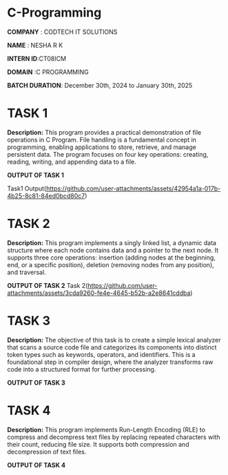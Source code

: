 # C-Programming 

**COMPANY**  : CODTECH IT SOLUTIONS

**NAME**     : NESHA R K 

**INTERN ID**:CT08ICM

**DOMAIN**   :C PROGRAMMING

**BATCH DURATION**:  December 30th, 2024 to January 30th, 2025


# TASK 1
**Description:**
 This program provides a practical demonstration of file operations in C Program. File handling is a fundamental concept in programming, enabling applications to store, retrieve, and manage persistent data.
 The program focuses on four key operations: creating, reading, writing, and appending data to a file. 

**OUTPUT OF TASK 1**


Task1 Output(https://github.com/user-attachments/assets/42954a1a-017b-4b25-8c81-84ed0bcd80c7)

# TASK 2
**Description:**
 This program implements a singly linked list, a dynamic data structure where each node contains data and a pointer to the next node.
 It supports three core operations: insertion (adding nodes at the beginning, end, or a specific position),
                                    deletion (removing nodes from any position), and 
                                    traversal.

**OUTPUT OF TASK 2**
Task 2(https://github.com/user-attachments/assets/3cda9260-fe4e-4645-b52b-a2e8641cddba)

# TASK 3
**Description:**
The objective of this task is to create a simple lexical analyzer that scans a source code file and categorizes its components into distinct token types such as keywords, operators, and identifiers. This is a foundational step in compiler design, where the analyzer transforms raw code into a structured format for further processing.

**OUTPUT OF TASK 3**



# TASK 4
**Description:**
This program implements Run-Length Encoding (RLE) to compress and decompress text files by replacing repeated characters with their count, reducing file size. It supports both compression and decompression of text files.

**OUTPUT OF TASK 4**

